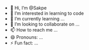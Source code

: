 - 👋 Hi, I’m @Sakpe
- 👀 I’m interested in learning to code
- 🌱 I’m currently learning ...
- 💞️ I’m looking to collaborate on ...
- 📫 How to reach me ...
- 😄 Pronouns: ...
- ⚡ Fun fact: ...

<!---
Sakpe/Sakpe is a ✨ special ✨ repository because its `README.md` (this file) appears on your GitHub profile.
You can click the Preview link to take a look at your changes.
--->
